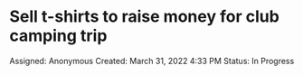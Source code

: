 # Sell t-shirts to raise money for club camping trip

Assigned: Anonymous
Created: March 31, 2022 4:33 PM
Status: In Progress